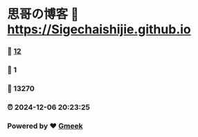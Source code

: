 # 思哥の博客 :link: https://Sigechaishijie.github.io 
### :page_facing_up: [12](https://Sigechaishijie.github.io/tag.html) 
### :speech_balloon: 1 
### :hibiscus: 13270 
### :alarm_clock: 2024-12-06 20:23:25 
### Powered by :heart: [Gmeek](https://github.com/Meekdai/Gmeek)
